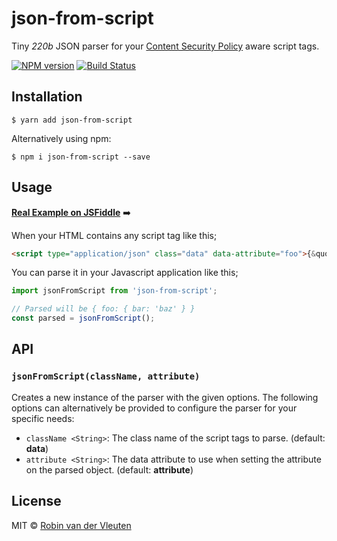 # json-from-script

Tiny _220b_ JSON parser for your [Content Security Policy](https://developers.google.com/web/fundamentals/security/csp/) aware script tags.

[![NPM version](https://img.shields.io/npm/v/json-from-script.svg)](https://www.npmjs.com/package/json-from-script)
[![Build Status](https://travis-ci.org/robinvdvleuten/json-from-script.svg?branch=master)](https://travis-ci.org/robinvdvleuten/json-from-script)

## Installation

```
$ yarn add json-from-script
```

Alternatively using npm:

```
$ npm i json-from-script --save
```

## Usage

[**Real Example on JSFiddle**](https://jsfiddle.net/robinvdvleuten/9jk7L3vx/) ➡️

When your HTML contains any script tag like this;

```html
<script type="application/json" class="data" data-attribute="foo">{&quot;bar&quot;:&quot;baz&quot;}</script>
```

You can parse it in your Javascript application like this;

```js
import jsonFromScript from 'json-from-script';

// Parsed will be { foo: { bar: 'baz' } }
const parsed = jsonFromScript();
```

## API

### `jsonFromScript(className, attribute)`

Creates a new instance of the parser with the given options. The following options
can alternatively be provided to configure the parser for your specific needs:

- `className <String>`: The class name of the script tags to parse. (default: __data__)
- `attribute <String>`: The data attribute to use when setting the attribute on the parsed object. (default: __attribute__)

## License

MIT © [Robin van der Vleuten](https://www.robinvdvleuten.nl)
